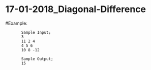 # 17-01-2018_Diagonal-Difference
#Example:

           Sample Input;
           3
           11 2 4
           4 5 6
           10 8 -12
           
           Sample Output;
           15
